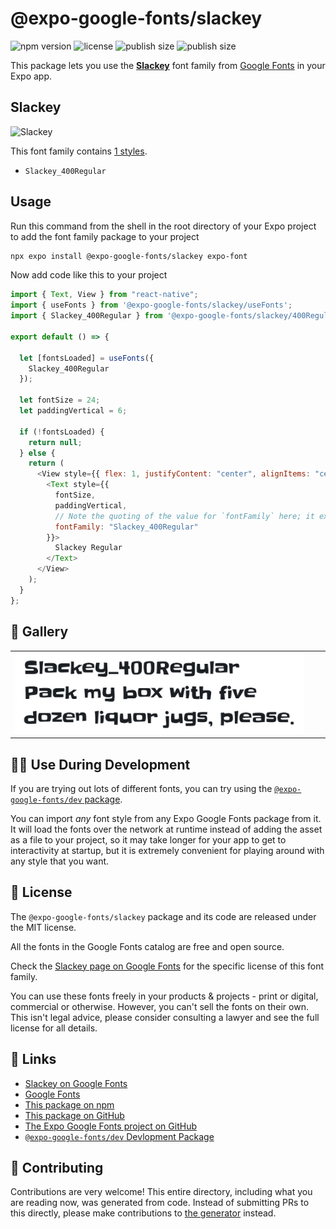 # @expo-google-fonts/slackey

![npm version](https://flat.badgen.net/npm/v/@expo-google-fonts/slackey)
![license](https://flat.badgen.net/github/license/expo/google-fonts)
![publish size](https://flat.badgen.net/packagephobia/install/@expo-google-fonts/slackey)
![publish size](https://flat.badgen.net/packagephobia/publish/@expo-google-fonts/slackey)

This package lets you use the [**Slackey**](https://fonts.google.com/specimen/Slackey) font family from [Google Fonts](https://fonts.google.com/) in your Expo app.

## Slackey

![Slackey](./font-family.png)

This font family contains [1 styles](#-gallery).

- `Slackey_400Regular`

## Usage

Run this command from the shell in the root directory of your Expo project to add the font family package to your project

```sh
npx expo install @expo-google-fonts/slackey expo-font
```

Now add code like this to your project

```js
import { Text, View } from "react-native";
import { useFonts } from '@expo-google-fonts/slackey/useFonts';
import { Slackey_400Regular } from '@expo-google-fonts/slackey/400Regular';

export default () => {

  let [fontsLoaded] = useFonts({
    Slackey_400Regular
  });

  let fontSize = 24;
  let paddingVertical = 6;

  if (!fontsLoaded) {
    return null;
  } else {
    return (
      <View style={{ flex: 1, justifyContent: "center", alignItems: "center" }}>
        <Text style={{
          fontSize,
          paddingVertical,
          // Note the quoting of the value for `fontFamily` here; it expects a string!
          fontFamily: "Slackey_400Regular"
        }}>
          Slackey Regular
        </Text>
      </View>
    );
  }
};
```

## 🔡 Gallery


||||
|-|-|-|
|![Slackey_400Regular](./400Regular/Slackey_400Regular.ttf.png)||||


## 👩‍💻 Use During Development

If you are trying out lots of different fonts, you can try using the [`@expo-google-fonts/dev` package](https://github.com/expo/google-fonts/tree/master/font-packages/dev#readme).

You can import _any_ font style from any Expo Google Fonts package from it. It will load the fonts over the network at runtime instead of adding the asset as a file to your project, so it may take longer for your app to get to interactivity at startup, but it is extremely convenient for playing around with any style that you want.


## 📖 License

The `@expo-google-fonts/slackey` package and its code are released under the MIT license.

All the fonts in the Google Fonts catalog are free and open source.

Check the [Slackey page on Google Fonts](https://fonts.google.com/specimen/Slackey) for the specific license of this font family.

You can use these fonts freely in your products & projects - print or digital, commercial or otherwise. However, you can't sell the fonts on their own. This isn't legal advice, please consider consulting a lawyer and see the full license for all details.

## 🔗 Links

- [Slackey on Google Fonts](https://fonts.google.com/specimen/Slackey)
- [Google Fonts](https://fonts.google.com/)
- [This package on npm](https://www.npmjs.com/package/@expo-google-fonts/slackey)
- [This package on GitHub](https://github.com/expo/google-fonts/tree/master/font-packages/slackey)
- [The Expo Google Fonts project on GitHub](https://github.com/expo/google-fonts)
- [`@expo-google-fonts/dev` Devlopment Package](https://github.com/expo/google-fonts/tree/master/font-packages/dev)

## 🤝 Contributing

Contributions are very welcome! This entire directory, including what you are reading now, was generated from code. Instead of submitting PRs to this directly, please make contributions to [the generator](https://github.com/expo/google-fonts/tree/master/packages/generator) instead.
